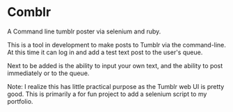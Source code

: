 Comblr
======

A Command line tumblr poster via selenium and ruby.

This is a tool in development to make posts to Tumblr via the command-line.
At this time it can log in and add a test text post to the user's queue.

Next to be added is the ability to input your own text, and the ability to post immediately or to the queue.

Note: I realize this has little practical purpose as the Tumblr web UI is pretty good.
This is primarily a for fun project to add a selenium script to my portfolio.
